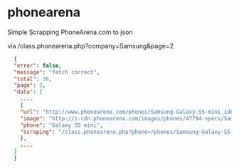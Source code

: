 # phonearena
Simple Scrapping PhoneArena.com to json

via /class.phonearena.php?company=Samsung&page=2

```json
  {
  "error": false,
  "message": "fetch correct",
  "total": 36,
  "page": 2,
  "data": [
    ....
    {
    "url": "http://www.phonearena.com/phones/Samsung-Galaxy-S5-mini_id8573",
    "image": "http://i-cdn.phonearena.com/images/phones/47794-specs/Samsung-Galaxy-S5-mini.jpg",
    "phone": "Galaxy S5 mini",
    "scraping": "/class.phonearena.php?phone=/phones/Samsung-Galaxy-S5-mini_id8573"
    },
    ....
  ]
  }

